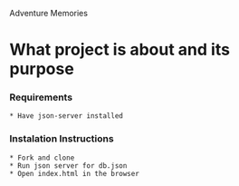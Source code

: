 Adventure Memories

# What project is about and its purpose

### Requirements
    * Have json-server installed

### Instalation Instructions
    * Fork and clone
    * Run json server for db.json
    * Open index.html in the browser




